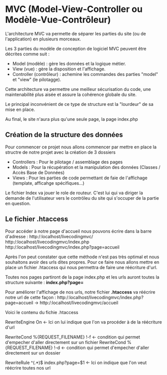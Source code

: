# MVC (Model-View-Controller ou Modèle-Vue-Contrôleur)

L'architecture MVC va permette de séparer les parties du site (ou de l'application) en plusieurs morceaux.

Les 3 parties du modèle de conception de logiciel MVC peuvent être décrites comme suit :

- Model (modèle) : gère les données et la logique métier.
- View (vue) : gère la disposition et l'affichage.
- Controller (contrôleur) : achemine les commandes des parties "model" et "view" (le pilotagge). 

Cette architecture va permettre une meilleur sécurisation du code, une maintenabilité plus aisée et assure la cohérence globale du site.

Le principal inconvénient de ce type de structure est la "lourdeur" de sa mise en place.

Au final, le site n'aura plus qu'une seule page, la page index.php

## Création de la structure des données

Pour commencer ce projet nous allons commencer par mettre en place la structre de notre projet avec la création de 3 dossiers

- Controllers : Pour le pilotage / assemblage des pages
- Models : Pour la récupération et la manipulation des données (Classes / Accès Base de Données)
- Views : Pour les parties de code permettant de faie de l'affichage (template, afficahge spécifiques...)

Le fichier Index va jouer le role de routeur. C'est lui qui va diriger la demande de l'utilisateur vers le contröleu du site qui s'occuper de la partie en question.

## Le fichier .htaccess

Pour accéder à notre page d'accueil nous pouvons écrire dans la barre d'adresse : 
http:/:localhost/livecodingmvc/
http:/:localhost/livecodingmvc/index.php
http:/:localhost/livecodingmvc/index.php?page=accueil

Après l'on peut constater que cette méthode n'est pas très optimal et nous souhaitons avoir des urls dites propres.
Pour ce faire nous allons mettre en place un fichier .htaccess qui nous permettra de faire une réécriture d'url.

Toutes nos pages partiront de la page index.php et les urls auront toutes la structure suivante : **index.php?page=**

Pour améliorer l'affichage de nos urls, notre fichier **.htaccess** va réécrire notre url de cette façon : 
http:/:localhost/livecodingmvc/index.php?page=accueil -> http:/:localhost/livecodingmvc/accueil

Voici le contenu du fichie .htaccess

RewriteEngine On <- Ici on lui indique que l'on va procéder à de la réécriture d'url

RewriteCond %{REQUEST_FILENAME} !-f <- condition qui permet d'empecher d'aller directement sur un fichier
RewriteCond %{REQUEST_FILENAME} !-d <- condition qui permet d'empecher d'aller directement sur un dossier

RewriteRule ^(.*)$ index.php?page=$1 <- Ici on indique que l'on veut réécrire toutes nos url


